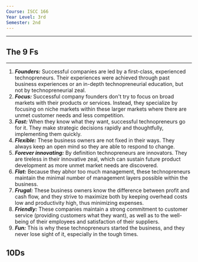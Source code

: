 ```yaml
---
Course: ISCC 166
Year Level: 3rd
Semester: 2nd
---
```

---
## The 9 Fs
---
1. ***Founders:*** Successful companies are led by a first-class, experienced technopreneurs. Their experiences were achieved through past business experiences or an in-depth technopreneurial education, but not by technopreneurial zeal.
2. ***Focus:*** Successful company founders don't try to focus on broad markets with their products or services. Instead, they specialize by focusing on niche markets within these larger markets where there are unmet customer needs and less competition.  
3. ***Fast:*** When they know what they want, successful technopreneurs go for it. They make strategic decisions rapidly and thoughtfully, implementing them quickly.  
4. ***Flexible:*** These business owners are not fixed in their ways. They always keep an open mind so they are able to respond to change.  
5. ***Forever innovating:*** By definition technopreneurs are innovators. They are tireless in their innovative zeal, which can sustain future product development as more unmet market needs are discovered.  
6. ***Flat:*** Because they abhor too much management, these technopreneurs maintain the minimal number of management layers possible within the business.  
7. ***Frugal:*** These business owners know the difference between profit and cash flow, and they strive to maximize both by keeping overhead costs low and productivity high, thus minimizing expenses.  
8. ***Friendly:*** These companies maintain a strong commitment to customer service (providing customers what they want), as well as to the well-being of their employees and satisfaction of their suppliers.  
9. ***Fun:*** This is why these technopreneurs started the business, and they never lose sight of it, especially in the tough times.

## 10Ds